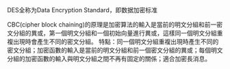 DES全称为Data Encryption Standard，即数据加密标准

CBC(cipher block chaining)的原理是加密算法的輸入是當前的明文分組和前一密文分組的異或，第一個明文分組和一個初始向量進行異或，這樣同一個明文分組重複出現時會產生不同的密文分組。 
特點：同一個明文分組重複出現時產生不同的密文分組；加密函數的輸入是當前的明文分組和前一個密文分組的異或；每個明文分組的加密函數的輸入與明文分組之間不再有固定的關係；適合加密長消息。 
